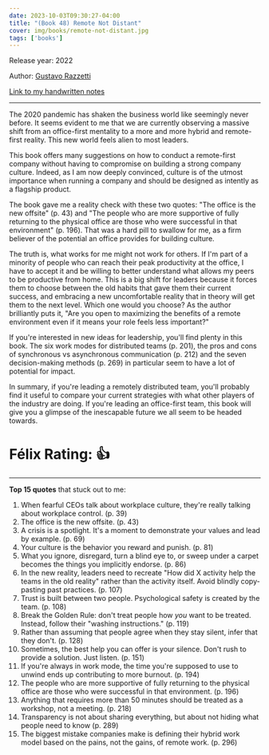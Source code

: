 ```yaml
---
date: 2023-10-03T09:30:27-04:00
title: "(Book 48) Remote Not Distant"
cover: img/books/remote-not-distant.jpg
tags: ['books']
---
```


Release year: 2022

Author: [Gustavo Razzetti](https://www.linkedin.com/in/gustavorazzetti/)

[Link to my handwritten notes](/books/remote-not-distant.pdf)

---

The 2020 pandemic has shaken the business world like seemingly never before. It seems evident to me that we are currently observing a massive shift from an office-first mentality to a more and more hybrid and remote-first reality. This new world feels alien to most leaders.

This book offers many suggestions on how to conduct a remote-first company without having to compromise on building a strong company culture. Indeed, as I am now deeply convinced, culture is of the utmost importance when running a company and should be designed as intently as a flagship product.

The book gave me a reality check with these two quotes: "The office is the new offsite" (p. 43) and "The people who are more supportive of fully returning to the physical office are those who were successful in that environment" (p. 196). That was a hard pill to swallow for me, as a firm believer of the potential an office provides for building culture.

The truth is, what works for me might not work for others. If I'm part of a minority of people who can reach their peak productivity at the office, I have to accept it and be willing to better understand what allows my peers to be productive from home. This is a big shift for leaders because it forces them to choose between the old habits that gave them their current success, and embracing a new uncomfortable reality that in theory will get them to the next level. Which one would you choose? As the author brilliantly puts it, "Are you open to maximizing the benefits of a remote environment even if it means your role feels less important?"

If you're interested in new ideas for leadership, you'll find plenty in this book. The six work modes for distributed teams (p. 201), the pros and cons of synchronous vs asynchronous communication (p. 212) and the seven decision-making methods (p. 269) in particular seem to have a lot of potential for impact.

In summary, if you're leading a remotely distributed team, you'll probably find it useful to compare your current strategies with what other players of the industry are doing. If you're leading an office-first team, this book will give you a glimpse of the inescapable future we all seem to be headed towards.

# Félix Rating: 👍

---

**Top 15 quotes** that stuck out to me:

1. When fearful CEOs talk about workplace culture, they're really
   talking about workplace control. (p. 39)
2. The office is the new offsite. (p. 43)
3. A crisis is a spotlight. It's a moment to demonstrate your values and
   lead by example. (p. 69)
4. Your culture is the behavior you reward and punish. (p. 81)
5. What you ignore, disregard, turn a blind eye to, or sweep under a
   carpet becomes the things you implicitly endorse. (p. 86)
6. In the new reality, leaders need to recreate "How did X activity help the teams in the
   old reality" rather than the activity itself. Avoid blindly
   copy-pasting past practices. (p. 107)
7. Trust is built between two people. Psychological safety is created by
   the team. (p. 108)
8. Break the Golden Rule: don't treat people how *you* want to be
   treated. Instead, follow their "washing instructions." (p. 119)
9. Rather than assuming that people agree when they stay silent, infer
    that they don't. (p. 128)
10. Sometimes, the best help you can offer is your silence. Don't rush
    to provide a solution. Just listen. (p. 151)
11. If you're always in work mode, the time you're supposed to use to unwind ends up contributing to more burnout. (p. 194)
12. The people who are more supportive of fully returning to the
    physical office are those who were successful in that environment.
    (p. 196)
13. Anything that requires more than 50 minutes should be treated as a
workshop, not a meeting. (p. 218)
14. Transparency is not about sharing everything, but about not hiding
what people need to know (p. 289)
15. The biggest mistake companies make is defining their hybrid work
model based on the pains, not the gains, of remote work. (p. 296)
